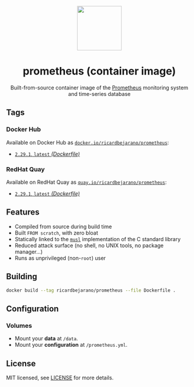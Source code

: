 <p align="center"><img src="https://emojipedia-us.s3.dualstack.us-west-1.amazonaws.com/thumbs/320/apple/198/fire_1f525.png" width="120px"></p>
<h1 align="center">prometheus (container image)</h1>
<p align="center">Built-from-source container image of the <a href="https://prometheus.io">Prometheus</a> monitoring system and time-series database</p>


## Tags

### Docker Hub

Available on Docker Hub as [`docker.io/ricardbejarano/prometheus`](https://hub.docker.com/r/ricardbejarano/prometheus):

- [`2.29.1`, `latest` *(Dockerfile)*](Dockerfile)

### RedHat Quay

Available on RedHat Quay as [`quay.io/ricardbejarano/prometheus`](https://quay.io/repository/ricardbejarano/prometheus):

- [`2.29.1`, `latest` *(Dockerfile)*](Dockerfile)


## Features

* Compiled from source during build time
* Built `FROM scratch`, with zero bloat
* Statically linked to the [`musl`](https://musl.libc.org/) implementation of the C standard library
* Reduced attack surface (no shell, no UNIX tools, no package manager...)
* Runs as unprivileged (non-`root`) user


## Building

```bash
docker build --tag ricardbejarano/prometheus --file Dockerfile .
```


## Configuration

### Volumes

- Mount your **data** at `/data`.
- Mount your **configuration** at `/prometheus.yml`.


## License

MIT licensed, see [LICENSE](LICENSE) for more details.
